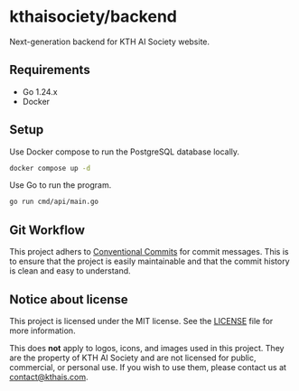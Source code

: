 # kthaisociety/backend

Next-generation backend for KTH AI Society website.

## Requirements

- Go 1.24.x
- Docker

## Setup

Use Docker compose to run the PostgreSQL database locally.

```bash
docker compose up -d
```

Use Go to run the program.

```bash
go run cmd/api/main.go
```

## Git Workflow

This project adhers to [Conventional Commits](https://www.conventionalcommits.org/en/v1.0.0/) for commit messages. This is to ensure that the project is easily maintainable and that the commit history is clean and easy to understand.

## Notice about license

This project is licensed under the MIT license. See the [LICENSE](LICENSE) file for more information.

This does **not** apply to logos, icons, and images used in this project. They are the property of KTH AI Society and are not licensed for public, commercial, or personal use. If you wish to use them, please contact us at [contact@kthais.com](mailto:contact@kthais.com).
